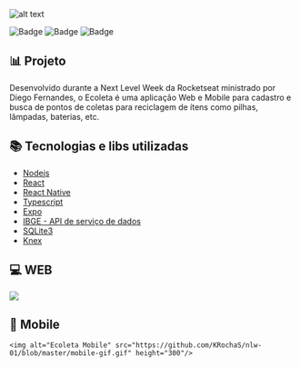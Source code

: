 ![alt text](https://i.ibb.co/P6DDP78/ecoleta.png)


![Badge](https://img.shields.io/static/v1?label=Nodejs&message=v12.16.1&color=#34cb79&style=for-the-badge&logo=NODE)
![Badge](https://img.shields.io/static/v1?label=React&message=16.13.1&color=#34cb79&style=for-the-badge&logo=REACT)
![Badge](https://img.shields.io/static/v1?label=ReactNative&message=16.13.1&color=#34cb79&style=for-the-badge&logo=REACT)

## :bar_chart: Projeto
Desenvolvido durante a Next Level Week da Rocketseat ministrado por Diego Fernandes, o Ecoleta é uma aplicação Web e Mobile 
para cadastro e busca de pontos de coletas para reciclagem de ítens como pilhas, lâmpadas, baterias, etc.

## :books: Tecnologias e libs utilizadas  

- [Nodejs](https://nodejs.org/en/)
- [React](https://pt-br.reactjs.org/)
- [React Native](https://reactnative.dev/)
- [Typescript](https://www.typescriptlang.org/)
- [Expo](https://expo.io/)
- [IBGE - API de serviço de dados](https://servicodados.ibge.gov.br/api/docs)
- [SQLite3](https://www.sqlite.org/index.html)
- [Knex](http://knexjs.org/)

## :computer: WEB
![](https://github.com/KRochaS/nlw-01/blob/master/web.gif) 

## :iphone: Mobile

    <img alt="Ecoleta Mobile" src="https://github.com/KRochaS/nlw-01/blob/master/mobile-gif.gif" height="300"/>


